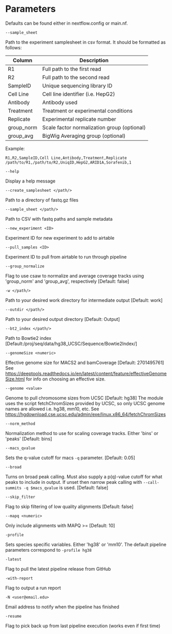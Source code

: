 Parameters
==========

Defaults can be found either in nextflow.config or main.nf.

`--sample_sheet`

Path to the experiment samplesheet in csv format. It should be formatted as follows:

|Column	        |Description					|
|---------------|-----------------------------------------------|
|R1		|Full path to the first read 			|
|R2		|Full path to the second read 			|
|SampleID	|Unique sequencing library ID		   	|
|Cell Line	|Cell line identifier (i.e. HepG2)		|
|Antibody	|Antibody used					|
|Treatment	|Treatment or experimental conditions		|
|Replicate	|Experimental replicate number			|
|group_norm	|Scale factor normalization group (optional)	|
|group_avg	|BigWig Averaging group (optional)		|

Example:

    R1,R2,SampleID,Cell Line,Antibody,Treatment,Replicate
    /path/to/R1,/path/to/R2,UniqID,HepG2,ARID1A,Sorafenib,1

`--help`

Display a help message

`--create_samplesheet </path/>`

Path to a directory of fastq.gz files

`--sample_sheet </path/>`

Path to CSV with fastq paths and sample metadata

`--new_experiment <ID>`

Experiment ID for new experiment to add to airtable

`--pull_samples <ID>`

Experiment ID to pull from airtable to run through pipeline

`--group_normalize`

Flag to use csaw to normalize and average coverage tracks using 'group_norm' and 'group_avg', respectively [Default: false]

`-w </path/>`

Path to your desired work directory for intermediate output [Default: work]

`--outdir </path/>`

Path to your desired output directory [Default: Output]

`--bt2_index </path/>`

Path to Bowtie2 index [Default:/proj/seq/data/hg38_UCSC/Sequence/Bowtie2Index/]

`--genomeSize <numeric>`

Effective genome size for MACS2 and bamCoverage [Default: 2701495761]
See https://deeptools.readthedocs.io/en/latest/content/feature/effectiveGenomeSize.html
for info on choosing an effective size.

`--genome <value>`

Genome to pull chromosome sizes from UCSC [Default: hg38]
The module uses the script fetchChromSizes provided by UCSC,
so only UCSC genome names are allowed i.e. hg38, mm10, etc.
See https://hgdownload.cse.ucsc.edu/admin/exe/linux.x86_64/fetchChromSizes

`--norm_method` <value>

Normalization method to use for scaling coverage tracks. Either 'bins' or 'peaks' [Default: bins]

`--macs_qvalue` <value>

Sets the q-value cutoff for macs `-q` parameter. [Default: 0.05]

`--broad` <value>

Turns on broad peak calling. Must also supply a p(q)-value cutoff for what peaks to include in output. If unset then narrow peak calling with `--call-summits -q $macs_qvalue` is used. [Default: false]

`--skip_filter`

Flag to skip filtering of low quality alignments [Default: false]

`--mapq <numeric>`

Only include alignments with MAPQ >= <numeric> [Default: 10]

`-profile`

Sets species specific variables. Either 'hg38' or 'mm10'.
The default pipeline parameters correspond to `-profile hg38`

`-latest`

Flag to pull the latest pipeline release from GitHub

`-with-report`

Flag to output a run report

`-N <user@email.edu>`

Email address to notify when the pipeline has finished

`-resume`

Flag to pick back up from last pipeline execution (works even if first time)

